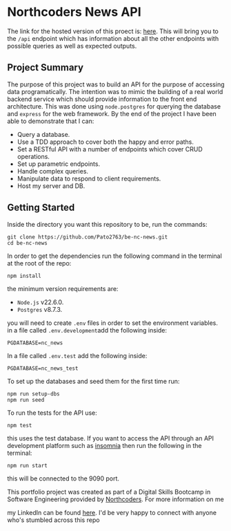 # Northcoders News API

The link for the hosted version of this proect is: [here](https://be-nc-news-5a06.onrender.com/api). This will bring you to the `/api` endpoint which has information about all the other endpoints with possible queries as well as expected outputs.

## Project Summary

The purpose of this project was to build an API for the purpose of accessing data programatically. The intention was to mimic the building of a real world backend service which should provide information to the front end architecture. This was done using `node.postgres` for querying the database and `express` for the web framework. By the end of the project I have been able to demonstrate that I can:

- Query a database.
- Use a TDD approach to cover both the happy and error paths.
- Set a RESTful API with a number of endpoints which cover CRUD operations.
- Set up parametric endpoints.
- Handle complex queries.
- Manipulate data to respond to client requirements.
- Host my server and DB.

## Getting Started

Inside the directory you want this repository to be, run the commands:

```
git clone https://github.com/Pato2763/be-nc-news.git
cd be-nc-news
```

In order to get the dependencies run the following command in the terminal at the root of the repo:

```bash
npm install
```

the minimum version requirements are:

- `Node.js` v22.6.0.
- `Postgres` v8.7.3.

you will need to create `.env` files in order to set the environment variables. in a file called `.env.development`add the following inside:

```
PGDATABASE=nc_news
```

In a file called `.env.test` add the following inside:

```
PGDATABASE=nc_news_test
```

To set up the databases and seed them for the first time run:

```
npm run setup-dbs
npm run seed
```

To run the tests for the API use:

```
npm test
```

this uses the test database. If you want to access the API through an API development platform such as [insomnia](https://insomnia.rest/) then run the following in the terminal:

```
npm run start
```

this will be connected to the 9090 port.

This portfolio project was created as part of a Digital Skills Bootcamp in Software Engineering provided by [Northcoders](https://northcoders.com/). For more information on me

my LinkedIn can be found [here](https://www.linkedin.com/in/patd2763). I'd be very happy to connect with anyone who's stumbled across this repo

